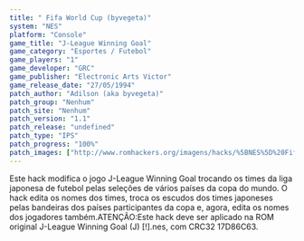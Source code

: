 ```yaml
---
title: " Fifa World Cup (byvegeta)"
system: "NES"
platform: "Console"
game_title: "J-League Winning Goal"
game_category: "Esportes / Futebol"
game_players: "1"
game_developer: "GRC"
game_publisher: "Electronic Arts Victor"
game_release_date: "27/05/1994"
patch_author: "Adilson (aka byvegeta)"
patch_group: "Nenhum"
patch_site: "Nenhum"
patch_version: "1.1"
patch_release: "undefined"
patch_type: "IPS"
patch_progress: "100%"
patch_images: ["http://www.romhackers.org/imagens/hacks/%5BNES%5D%20Fifa%20World%20Cup%20-%20byvegeta%20-%201.png","http://www.romhackers.org/imagens/hacks/%5BNES%5D%20Fifa%20World%20Cup%20-%20byvegeta%20-%202.png","http://www.romhackers.org/imagens/hacks/%5BNES%5D%20Fifa%20World%20Cup%20-%20byvegeta%20-%203.png"]
---
```

Este hack modifica o jogo J-League Winning Goal trocando os times da liga japonesa de futebol pelas seleções de vários países da copa do mundo. O hack edita os nomes dos times, troca os escudos dos times japoneses pelas bandeiras dos países participantes da copa e, agora, edita os nomes dos jogadores também.ATENÇÃO:Este hack deve ser aplicado na ROM original J-League Winning Goal (J) [!].nes, com CRC32 17D86C63.